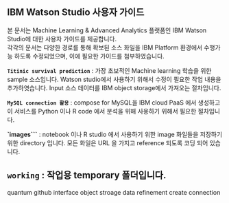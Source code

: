 
## IBM Watson Studio 사용자 가이드

 본 문서는 Machine Learning & Advanced Analytics 플랫폼인 IBM Watson Studio에 대한 사용자 가이드를 제공합니다.   
  각각의 문서는 다양한 경로를 통해 확보된 소스 화일을 IBM Platform 환경에서 수행가능 하도록 수정되었으며, 이에 필요한 가이드를 첨부하였습니다.

**`Titinic survival prediction`** : 가장 초보적인 Machine learning 학습을 위한 sample 소스입니다. Watson studio에서 사용하기 위해서 수정이 필요한 작업 내용을 추가하엿습니다. Input 소스 데이터를 IBM object storage에서 가져오는 절차입니다.

**`MySQL connection 활용`** : compose for MySQL을 IBM cloud PaaS 에서 생성하고 이 서비스를 Python 이나 R code 에서 분석을 위해 사용하기 위해서 필요한 절차입니다.

**`images```** : notebook 이나 R studio 에서 사용하기 위한 image 화일들을 저장하기 위한 directory 입니다. 모든 화일은 URL 을 가지고 reference 되도록 코딩 되어 있습니다. 

**`working`** : 작업용 temporary 폴더입니다. 
------------------
quantum
github interface
object stroage
data refinement
create connection
